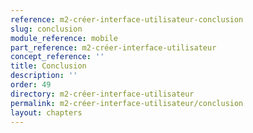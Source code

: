 ```yaml
---
reference: m2-créer-interface-utilisateur-conclusion
slug: conclusion
module_reference: mobile
part_reference: m2-créer-interface-utilisateur
concept_reference: ''
title: Conclusion
description: ''
order: 49
directory: m2-créer-interface-utilisateur
permalink: m2-créer-interface-utilisateur/conclusion
layout: chapters
---
```

